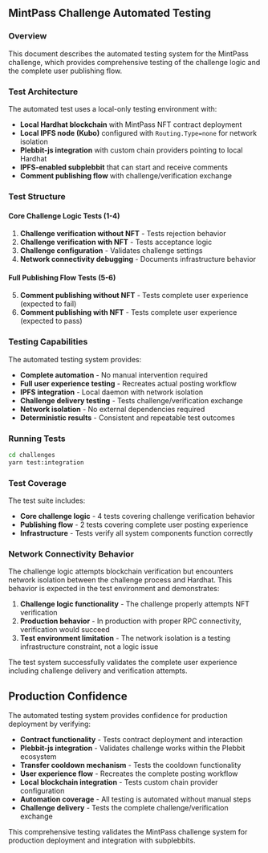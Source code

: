 ## MintPass Challenge Automated Testing

### Overview

This document describes the automated testing system for the MintPass challenge, which provides comprehensive testing of the challenge logic and the complete user publishing flow.

### Test Architecture

The automated test uses a local-only testing environment with:

- **Local Hardhat blockchain** with MintPass NFT contract deployment
- **Local IPFS node (Kubo)** configured with `Routing.Type=none` for network isolation
- **Plebbit-js integration** with custom chain providers pointing to local Hardhat
- **IPFS-enabled subplebbit** that can start and receive comments
- **Comment publishing flow** with challenge/verification exchange

### Test Structure

#### Core Challenge Logic Tests (1-4)
1. **Challenge verification without NFT** - Tests rejection behavior
2. **Challenge verification with NFT** - Tests acceptance logic  
3. **Challenge configuration** - Validates challenge settings
4. **Network connectivity debugging** - Documents infrastructure behavior

#### Full Publishing Flow Tests (5-6) 
5. **Comment publishing without NFT** - Tests complete user experience (expected to fail)
6. **Comment publishing with NFT** - Tests complete user experience (expected to pass)

### Testing Capabilities

The automated testing system provides:

- **Complete automation** - No manual intervention required
- **Full user experience testing** - Recreates actual posting workflow  
- **IPFS integration** - Local daemon with network isolation
- **Challenge delivery testing** - Tests challenge/verification exchange  
- **Network isolation** - No external dependencies required
- **Deterministic results** - Consistent and repeatable test outcomes

### Running Tests

```bash
cd challenges
yarn test:integration
```

### Test Coverage

The test suite includes:

- **Core challenge logic** - 4 tests covering challenge verification behavior
- **Publishing flow** - 2 tests covering complete user posting experience  
- **Infrastructure** - Tests verify all system components function correctly

### Network Connectivity Behavior

The challenge logic attempts blockchain verification but encounters network isolation between the challenge process and Hardhat. This behavior is expected in the test environment and demonstrates:

1. **Challenge logic functionality** - The challenge properly attempts NFT verification
2. **Production behavior** - In production with proper RPC connectivity, verification would succeed
3. **Test environment limitation** - The network isolation is a testing infrastructure constraint, not a logic issue

The test system successfully validates the complete user experience including challenge delivery and verification attempts.

## Production Confidence

The automated testing system provides confidence for production deployment by verifying:

- **Contract functionality** - Tests contract deployment and interaction
- **Plebbit-js integration** - Validates challenge works within the Plebbit ecosystem
- **Transfer cooldown mechanism** - Tests the cooldown functionality
- **User experience flow** - Recreates the complete posting workflow
- **Local blockchain integration** - Tests custom chain provider configuration
- **Automation coverage** - All testing is automated without manual steps
- **Challenge delivery** - Tests the complete challenge/verification exchange

This comprehensive testing validates the MintPass challenge system for production deployment and integration with subplebbits. 